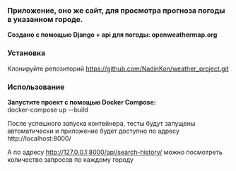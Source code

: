 ### Приложение, оно же сайт, для просмотра прогноза погоды в указанном городе.

**Создано с помощью Django + api для погоды: openweathermap.org**

### Установка
Клонируйте репозиторий https://github.com/NadinKon/weather_project.git

### Использование
**Запустите проект с помощью Docker Compose:** <br>
docker-compose up --build

После успешного запуска контейнера, тесты будут запущены автоматически и приложение будет доступно по адресу http://localhost:8000/

А по адресу http://127.0.0.1:8000/api/search-history/
можно посмотреть количество запросов по каждому городу
